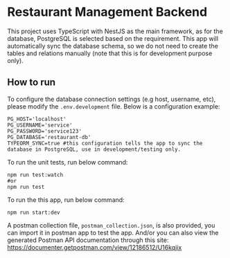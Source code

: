 # Restaurant Management Backend
This project uses TypeScript with NestJS as the main framework, as for the database, PostgreSQL is selected based on the requirement. This app will automatically sync the database schema, so we do not need to create the tables and relations manually (note that this is for development purpose only).

## How to run
To configure the database connection settings (e.g host, username, etc), please modify the `.env.development` file. Below is a configuration example:
```
PG_HOST='localhost'
PG_USERNAME='service'
PG_PASSWORD='service123'
PG_DATABASE='restaurant-db'
TYPEORM_SYNC=true #this configuration tells the app to sync the database in PostgreSQL, use in development/testing only.
```

To run the unit tests, run below command:
```
npm run test:watch
#or
npm run test
```

To run the this app, run below command:
```
npm run start:dev
```

A postman collection file, `postman_collection.json`, is also provided, you can import it in postman app to test the app.
And/or you can also view the generated Postman API documentation through this site: https://documenter.getpostman.com/view/12186512/U16kqjix
